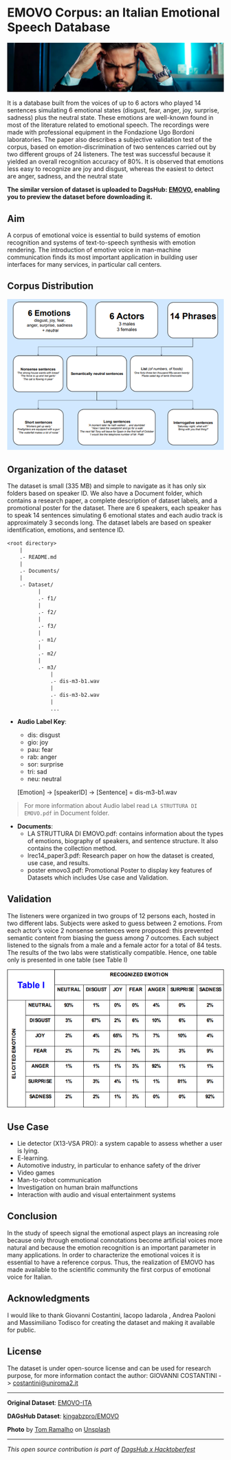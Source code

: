 # EMOVO Corpus: an Italian Emotional Speech Database

![image3](../assets/EMOVO/image3.jpg)

It is a database built from the voices of up to 6 actors who played 14 sentences simulating 6 emotional states (disgust, fear, anger, joy, surprise, sadness) plus the neutral state. These emotions are well-known found in most of the literature related to emotional speech. The recordings were made with professional equipment in the Fondazione Ugo Bordoni laboratories. The paper also describes a subjective validation test of the corpus, based on emotion-discrimination of two sentences carried out by two different groups of 24 listeners. The test was successful because it yielded an overall recognition accuracy of 80%. It is observed that emotions less easy to recognize are joy and disgust, whereas the easiest to detect are anger, sadness, and the neutral state

**The similar version of dataset is uploaded to DagsHub: [EMOVO](https://dagshub.com/kingabzpro/EMOVO), enabling you to preview the dataset before downloading it.**

## Aim

A corpus of emotional voice is essential to build systems  of emotion recognition and systems of text-to-speech  synthesis with emotion rendering. The introduction of emotive voice in man-machine  communication finds its most important application in  building user interfaces for many services, in particular  call centers.

## Corpus Distribution

![image1](../assets/EMOVO/image1.png)

## Organization of the dataset

The dataset is small (335 MB) and simple to navigate as it has only six folders based on speaker ID. We also have a Document folder, which contains a research paper, a complete description of dataset labels, and a promotional poster for the dataset. There are 6 speakers, each speaker has to speak 14 sentences simulating 6 emotional states and each audio track is approximately 3 seconds long. The dataset labels are based on speaker identification, emotions, and sentence ID.

```
<root directory>
    |
    .- README.md
    |
    .- Documents/
    |
    .- Dataset/
          |
          .- f1/
          |
          .- f2/
          |
          .- f3/
          |
          .- m1/
          |
          .- m2/
          |
          .- m3/
          	  |
          	  .- dis-m3-b1.wav
          	  |
          	  .- dis-m3-b2.wav
          	  |
          	  ...
```

- **Audio Label Key**:

  - dis: disgust
  - gio: joy
  - pau: fear
  - rab: anger
  - sor: surprise
  - tri: sad
  - neu: neutral 

  [Emotion] -> [speakerID] -> [Sentence] = dis-m3-b1.wav

> For more information about Audio label read `LA STRUTTURA DI EMOVO.pdf` in Document folder. 

- **Documents**: 
  - LA STRUTTURA DI EMOVO.pdf: contains information about the types of emotions, biography of speakers, and sentence structure. It also contains the collection method. 
  - lrec14_paper3.pdf: Research paper on how the dataset is created, use case, and results.
  - poster emovo3.pdf: Promotional Poster to display key features of Datasets which includes Use case and Validation.

## Validation

The listeners were organized in two groups of 12 persons each, hosted  in two different labs. Subjects were asked to guess between 2 emotions. From each actor’s voice 2 nonsense sentences were proposed: this  prevented semantic content from biasing the guess among 7 outcomes. Each subject listened to the signals from a male and a female actor for a  total of 84 tests. The results of the two labs were statistically compatible. Hence, one  table only is presented in one table (see Table I)

![table1](../assets/EMOVO/image2.png)

## Use Case

- Lie detector (X13-VSA PRO): a system capable to assess whether a  user is lying. 
- E-learning.
- Automotive industry, in particular to enhance safety of the driver
- Video games
- Man-to-robot communication
- Investigation on human brain malfunctions
- Interaction with audio and visual entertainment systems

## Conclusion 

In the study of speech signal the emotional aspect plays an  increasing role because only through emotional  connotations become artificial voices more natural and  because the emotion recognition is an important parameter  in many applications. In order to characterize the  emotional voices it is essential to have a reference corpus.  Thus, the realization of EMOVO has made available to  the scientific community the first corpus of emotional  voice for Italian. 

## Acknowledgments

I would like to thank Giovanni Costantini, Iacopo Iadarola , Andrea Paoloni and Massimiliano Todisco for creating the dataset and making it available for public. 

## License 

The dataset is under open-source license and can be used for research purpose, for more information contact the author: GIOVANNI COSTANTINI -> costantini@uniroma2.it

---

**Original Dataset**: [EMOVO-ITA](http://voice.fub.it/activities/corpora/emovo/index.html)

**DAGsHub Dataset**: [kingabzpro/EMOVO](https://dagshub.com/kingabzpro/EMOVO)

**Photo** by <a href="https://unsplash.com/@tomramalho?utm_source=unsplash&utm_medium=referral&utm_content=creditCopyText">Tom Ramalho</a> on <a href="https://unsplash.com/s/photos/italian-emotions?utm_source=unsplash&utm_medium=referral&utm_content=creditCopyText">Unsplash</a>

---

*This open source contribution is part of [DagsHub x Hacktoberfest](https://dagshub.com/blog/hacktoberfest-x-dagshub-2/)*